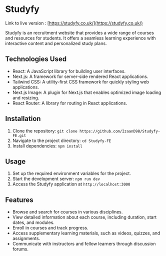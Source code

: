 # Studyfy

Link to live version : [https://studyfy.co.uk/](https://studyfy.co.uk/)

Studyfy is an recruitment website that provides a wide range of courses and resources for students. It offers a seamless learning experience with interactive content and personalized study plans.

## Technologies Used

- React: A JavaScript library for building user interfaces.
- Next.js: A framework for server-side rendered React applications.
- Tailwind CSS: A utility-first CSS framework for quickly styling web applications.
- Next.js Image: A plugin for Next.js that enables optimized image loading and resizing.
- React Router: A library for routing in React applications.

## Installation

1. Clone the repository: `git clone https://github.com/IzaanD98/Studyfy-FE.git`
2. Navigate to the project directory: `cd Studyfy-FE`
3. Install dependencies: `npm install`

## Usage

1. Set up the required environment variables for the project.
2. Start the development server: `npm run dev`
3. Access the Studyfy application at `http://localhost:3000`

## Features

- Browse and search for courses in various disciplines.
- View detailed information about each course, including duration, start dates, and modules.
- Enroll in courses and track progress.
- Access supplementary learning materials, such as videos, quizzes, and assignments.
- Communicate with instructors and fellow learners through discussion forums.



